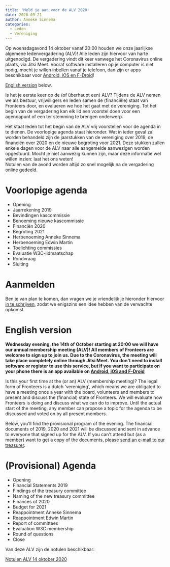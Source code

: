 ```yaml
---
title: 'Meld je aan voor de ALV 2020'
date: 2020-09-21
author: Anneke Sinnema
categories:
  - Leden
  - Vereniging
---
```


Op woensdagavond 14 oktober vanaf 20:00 houden we onze jaarlijkse algemene ledenvergadering (ALV)! Alle leden zijn hiervoor van harte uitgenodigd. De vergadering vindt dit keer vanwege het Coronavirus online plaats, via Jitsi Meet. Vooraf software installeren op je computer is niet nodig, mocht je willen inbellen vanaf je telefoon, dan zijn er apps beschikbaar voor [Android, iOS en F-Droid](https://jitsi.org/downloads/)!

[English version](#english-version) below.

Is het je eerste keer op de (of überhaupt een) ALV? Tijdens de ALV nemen we als bestuur, vrijwilligers en leden samen de (financiële) staat van Fronteers door, en evalueren we hoe het gaat met de vereniging. Tot het begin van de vergadering kan elk lid een voorstel doen voor een agendapunt of een ter stemming te brengen onderwerp.

Het staat leden tot het begin van de ALV vrij voorstellen voor de agenda in te dienen. De voorlopige agenda staat hieronder. Wat in ieder geval zal worden behandeld zijn de jaarstukken van de vereniging over 2019, de financiën over 2020 en de nieuwe begroting voor 2021. Deze stukken zullen enkele dagen voor de ALV naar alle aangemelde aanwezigen worden opgestuurd. Mocht je niet aanwezig kunnen zijn, maar deze informatie wel willen inzien: laat het ons weten!  
Notulen van de avond worden altijd zo snel mogelijk na de vergadering online gedeeld.

# Voorlopige agenda

- Opening
- Jaarrekening 2019
- Bevindingen kascommissie
- Benoeming nieuwe kascommissie
- Financiën 2020
- Begroting 2021
- Herbenoeming Anneke Sinnema
- Herbenoeming Edwin Martin
- Toelichting commissies
- Evaluatie W3C-lidmaatschap
- Rondvraag
- Sluiting

# Aanmelden

Ben je van plan te komen, dan vragen we je vriendelijk je hieronder hiervoor [in te schrijven](#formulier-1), zodat we enigszins een idee hebben van de verwachte opkomst.

# English version

**Wednesday evening, the 14th of October starting at 20:00 we will have our annual membership meeting (ALV)! All members of Fronteers are welcome to sign up to join us. Due to the Coronavirus, the meeting will take place completely online through Jitsi Meet. You don't need to install software or register to use this service, but if you want to participate on your phone there is an app available on [Android, iOS and F-Droid](https://jitsi.org/downloads/)**

Is this your first time at the (or an) ALV (membership meeting)? The legal form of Fronteers is a dutch 'vereniging', which means we are obligated to have a meeting once a year with the board, volunteers and members to present and discuss the (financial) state of Fronteers. We will evaluate how Fronteers is doing and discuss what we can do to improve. Until the actual start of the meeting, any member can propose a topic for the agenda to be discussed and voted on by all present members.

Below, you'll find the provisional program of the evening. The financial documents of 2019, 2020 and 2021 will be discussed and sent in advance to everyone that signed up for the ALV. If you can't attend but (as a member) want to get a copy of the documents, please [send an e-mail to our treasurer](mailto:penningmeester@fronteers.nl).

# (Provisional) Agenda

- Opening
- Financial Statements 2019
- Findings of the treasury committee
- Naming of the new treasury committee
- Finances of 2020
- Budget for 2021
- Reappointment Anneke Sinnema
- Reappointment Edwin Martin
- Report of committees
- Evaluation W3C membership
- Round of questions
- Close

Van deze ALV zijn de notulen beschikbaar:

[Notulen ALV 14 oktober 2020](https://fronteers.nl/vereniging/bestuur/notulen/notulen-alv-14-oktober-2020)
